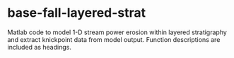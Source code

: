 # base-fall-layered-strat
Matlab code to model 1-D stream power erosion within layered stratigraphy and extract knickpoint data from model output. Function descriptions are included as headings.
